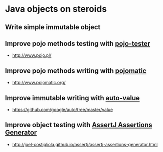 # Java objects on steroids

## Write simple immutable object

## Improve pojo methods testing with [pojo-tester](http://www.pojo.pl/)

* <http://www.pojo.pl/>

## Improve pojo methods writing with [pojomatic](http://www.pojomatic.org/)

* <http://www.pojomatic.org/>

## Improve immutable writing with [auto-value](https://github.com/google/auto/tree/master/value)

* <https://github.com/google/auto/tree/master/value>

## Improve object testing with [AssertJ Assertions Generator](http://joel-costigliola.github.io/assertj/assertj-assertions-generator.html)

* <http://joel-costigliola.github.io/assertj/assertj-assertions-generator.html>


